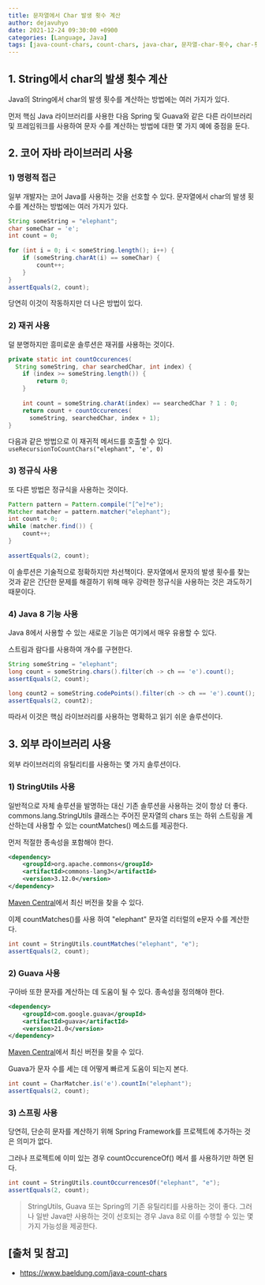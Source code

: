 ```yaml
---
title: 문자열에서 Char 발생 횟수 계산
author: dejavuhyo
date: 2021-12-24 09:30:00 +0900
categories: [Language, Java]
tags: [java-count-chars, count-chars, java-char, 문자열-char-횟수, char-횟수]
---
```


## 1. String에서 char의 발생 횟수 계산
Java의 String에서 char의 발생 횟수를 계산하는 방법에는 여러 가지가 있다.

먼저 핵심 Java 라이브러리를 사용한 다음 Spring 및 Guava와 같은 다른 라이브러리 및 프레임워크를 사용하여 문자 수를 계산하는 방법에 대한 몇 가지 예에 중점을 둔다.

## 2. 코어 자바 라이브러리 사용

### 1) 명령적 접근
일부 개발자는 코어 Java를 사용하는 것을 선호할 수 있다. 문자열에서 char의 발생 횟수를 계산하는 방법에는 여러 가지가 있다.

```java
String someString = "elephant";
char someChar = 'e';
int count = 0;
 
for (int i = 0; i < someString.length(); i++) {
    if (someString.charAt(i) == someChar) {
        count++;
    }
}
assertEquals(2, count);
```

당연히 이것이 작동하지만 더 나은 방법이 있다.

### 2) 재귀 사용
덜 분명하지만 흥미로운 솔루션은 재귀를 사용하는 것이다.

```java
private static int countOccurences(
  String someString, char searchedChar, int index) {
    if (index >= someString.length()) {
        return 0;
    }
    
    int count = someString.charAt(index) == searchedChar ? 1 : 0;
    return count + countOccurences(
      someString, searchedChar, index + 1);
}
```

다음과 같은 방법으로 이 재귀적 메서드를 호출할 수 있다. `useRecursionToCountChars("elephant", 'e', 0)`

### 3) 정규식 사용
또 다른 방법은 정규식을 사용하는 것이다.

```java
Pattern pattern = Pattern.compile("[^e]*e");
Matcher matcher = pattern.matcher("elephant");
int count = 0;
while (matcher.find()) {
    count++;
}
 
assertEquals(2, count);
```

이 솔루션은 기술적으로 정확하지만 차선책이다. 문자열에서 문자의 발생 횟수를 찾는 것과 같은 간단한 문제를 해결하기 위해 매우 강력한 정규식을 사용하는 것은 과도하기 때문이다.

### 4) Java 8 기능 사용
Java 8에서 사용할 수 있는 새로운 기능은 여기에서 매우 유용할 수 있다.

스트림과 람다를 사용하여 개수를 구현한다.

```java
String someString = "elephant";
long count = someString.chars().filter(ch -> ch == 'e').count();
assertEquals(2, count);

long count2 = someString.codePoints().filter(ch -> ch == 'e').count();
assertEquals(2, count2);
```

따라서 이것은 핵심 라이브러리를 사용하는 명확하고 읽기 쉬운 솔루션이다.

## 3. 외부 라이브러리 사용
외부 라이브러리의 유틸리티를 사용하는 몇 가지 솔루션이다.

### 1) StringUtils 사용
일반적으로 자체 솔루션을 발명하는 대신 기존 솔루션을 사용하는 것이 항상 더 좋다. commons.lang.StringUtils 클래스는 주어진 문자열의 chars 또는 하위 스트링을 계산하는데 사용할 수 있는 countMatches() 메소드를 제공한다.

먼저 적절한 종속성을 포함해야 한다.

```xml
<dependency>
    <groupId>org.apache.commons</groupId>
    <artifactId>commons-lang3</artifactId>
    <version>3.12.0</version>
</dependency>
```

[Maven Central](https://search.maven.org/classic/#search%7Cga%7C1%7Cg%3A%22org.apache.commons%22%20AND%20a%3A%22commons-lang3%22)에서 최신 버전을 찾을 수 있다.

이제 countMatches()를 사용 하여 "elephant" 문자열 리터럴의 e문자 수를 계산한다.

```java
int count = StringUtils.countMatches("elephant", "e");
assertEquals(2, count);
```

### 2) Guava 사용
구아바 또한 문자를 계산하는 데 도움이 될 수 있다. 종속성을 정의해야 한다.

```xml
<dependency>
    <groupId>com.google.guava</groupId>
    <artifactId>guava</artifactId>
    <version>21.0</version>
</dependency>
```

[Maven Central](https://search.maven.org/classic/#search%7Cga%7C1%7Cg%3A%22com.google.guava%22%20AND%20a%3A%22guava%22)에서 최신 버전을 찾을 수 있다.

Guava가 문자 수를 세는 데 어떻게 빠르게 도움이 되는지 본다.

```java
int count = CharMatcher.is('e').countIn("elephant");
assertEquals(2, count);
```

### 3) 스프링 사용
당연히, 단순히 문자를 계산하기 위해 Spring Framework를 프로젝트에 추가하는 것은 의미가 없다.

그러나 프로젝트에 이미 있는 경우 countOccurenceOf() 메서 를 사용하기만 하면 된다.

```java
int count = StringUtils.countOccurrencesOf("elephant", "e");
assertEquals(2, count);
```

> StringUtils, Guava 또는 Spring의 기존 유틸리티를 사용하는 것이 좋다. 그러나 일반 Java만 사용하는 것이 선호되는 경우 Java 8로 이를 수행할 수 있는 몇 가지 가능성을 제공한다.

## [출처 및 참고]
* <https://www.baeldung.com/java-count-chars>
